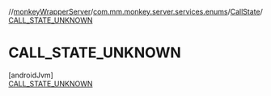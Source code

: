 //[monkeyWrapperServer](../../../../index.md)/[com.mm.monkey.server.services.enums](../../index.md)/[CallState](../index.md)/[CALL_STATE_UNKNOWN](index.md)

# CALL_STATE_UNKNOWN

[androidJvm]\
[CALL_STATE_UNKNOWN](index.md)